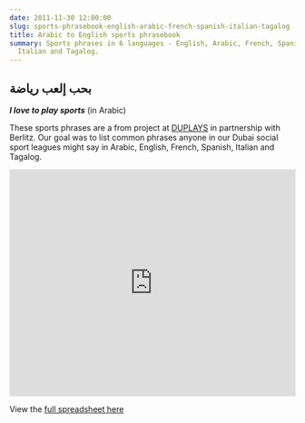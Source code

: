 ```yaml
---
date: 2011-11-30 12:00:00
slug: sports-phrasebook-english-arabic-french-spanish-italian-tagalog
title: Arabic to English sports phrasebook
summary: Sports phrases in 6 languages - English, Arabic, French, Spanish,
  Italian and Tagalog.
---
```


## بحب إلعب رياضة

**_I love to play sports_** (in Arabic)

These sports phrases are a from project at [DUPLAYS](https://duplays.com) in
partnership with Berlitz. Our goal was to list common phrases anyone in our
Dubai social sport leagues might say in Arabic, English, French, Spanish,
Italian and Tagalog.

<iframe width='100%' height='400' frameborder='0'
src='https://docs.google.com/spreadsheet/pub?key=0AmF22gEI8vjtdHhOdEQ1T0I5eFM2ODRtcTR4MVNZa2c&output=html&widget=true'></iframe>

View the
[full spreadsheet here](https://docs.google.com/spreadsheet/ccc?key=0AmF22gEI8vjtdHhOdEQ1T0I5eFM2ODRtcTR4MVNZa2c&usp=sharing)
